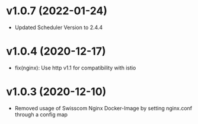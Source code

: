 # v1.0.7 (2022-01-24)

- Updated Scheduler Version to 2.4.4

# v1.0.4 (2020-12-17)

- fix(nginx): Use http v1.1 for compatibility with istio

# v1.0.3 (2020-12-10)

- Removed usage of Swisscom Nginx Docker-Image by setting nginx.conf through a config map
